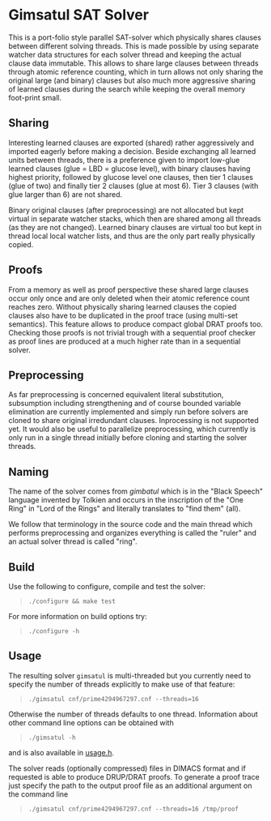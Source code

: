 # Gimsatul SAT Solver

This is a port-folio style parallel SAT-solver which physically shares
clauses between different solving threads.  This is made possible by using
separate watcher data structures for each solver thread and keeping the
actual clause data immutable.  This allows to share large clauses between
threads through atomic reference counting, which in turn allows not only
sharing the original large (and binary) clauses but also much more
aggressive sharing of learned clauses during the search while keeping the
overall memory foot-print small.

## Sharing

Interesting learned clauses are exported (shared) rather aggressively and
imported eagerly before making a decision.  Beside exchanging all learned
units between threads, there is a preference given to import low-glue
learned clauses (glue = LBD = glucose level), with binary clauses having
highest priority, followed by glucose level one clauses, then tier 1 clauses
(glue of two) and finally tier 2 clauses (glue at most 6).  Tier 3 clauses
(with glue larger than 6) are not shared.

Binary original clauses (after preprocessing) are not allocated but kept
virtual in separate watcher stacks, which then are shared among all threads
(as they are not changed).  Learned binary clauses are virtual too but
kept in thread local local watcher lists, and thus are the only part
really physically copied.

## Proofs

From a memory as well as proof perspective these shared large clauses occur
only once and are only deleted when their atomic reference count reaches
zero.  Without physically sharing learned clauses the copied clauses also
have to be duplicated in the proof trace (using multi-set semantics).  This
feature allows to produce compact global DRAT proofs too.  Checking those
proofs is not trivial trough with a sequential proof checker as proof lines
are produced at a much higher rate than in a sequential solver.

## Preprocessing

As far preprocessing is concerned equivalent literal substitution,
subsumption including strengthening and of course bounded variable
elimination are currently implemented and simply run before solvers are
cloned to share original irredundant clauses.  Inprocessing is not supported
yet.  It would also be useful to parallelize preprocessing, which currently
is only run in a single thread initially before cloning and starting the
solver threads.

## Naming

The name of the solver comes from *gimbatul* which is in the "Black Speech"
language invented by Tolkien and occurs in the inscription of the "One Ring"
in "Lord of the Rings" and literally translates to "find them" (all).

We follow that terminology in the source code and the main thread which
performs preprocessing and organizes everything is called the "ruler" and
an actual solver thread is called "ring".

## Build

Use the following to configure, compile and test the solver:

> `./configure && make test`

For more information on build options try:

> `./configure -h`

## Usage

The resulting solver `gimsatul` is multi-threaded but you currently
need to specify the number of threads explicitly to make use of that
feature:

> `./gimsatul cnf/prime4294967297.cnf --threads=16`

Otherwise the number of threads defaults to one thread.  Information about
other command line options can be obtained with

> `./gimsatul -h`

and is also available in [usage.h](usage.h).

The solver reads (optionally compressed) files in DIMACS format
and if requested is able to produce DRUP/DRAT proofs. To generate a
proof trace just specify the path to the output proof file
as an additional argument on the command line

> `./gimsatul cnf/prime4294967297.cnf --threads=16 /tmp/proof`
